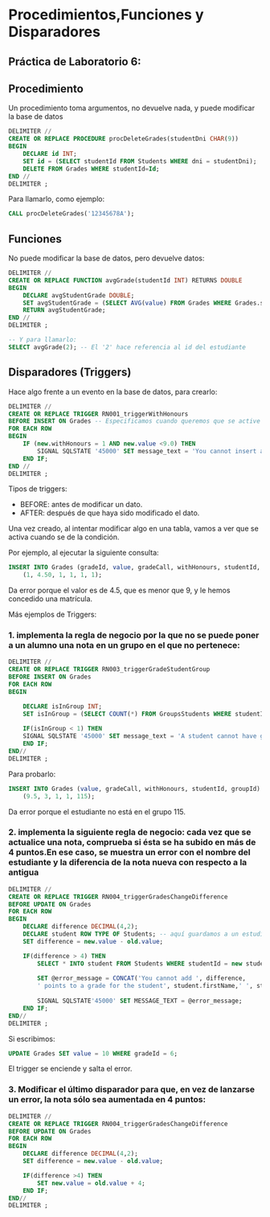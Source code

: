 # Procedimientos,Funciones y Disparadores
## Práctica de Laboratorio 6:

## Procedimiento
Un procedimiento toma argumentos, no devuelve nada, y puede modificar la base de datos
```sql
DELIMITER //
CREATE OR REPLACE PROCEDURE procDeleteGrades(studentDni CHAR(9))
BEGIN
    DECLARE id INT;
    SET id = (SELECT studentId FROM Students WHERE dni = studentDni);
    DELETE FROM Grades WHERE studentId=Id;
END //
DELIMITER ;
```

Para llamarlo, como ejemplo:
```sql
CALL procDeleteGrades('12345678A');
```

## Funciones
No puede modificar la base de datos, pero devuelve datos:
```sql 
DELIMITER //
CREATE OR REPLACE FUNCTION avgGrade(studentId INT) RETURNS DOUBLE
BEGIN
    DECLARE avgStudentGrade DOUBLE;
    SET avgStudentGrade = (SELECT AVG(value) FROM Grades WHERE Grades.studentId = studentId);
    RETURN avgStudentGrade;
END //
DELIMITER ;

-- Y para llamarlo:
SELECT avgGrade(2); -- El '2' hace referencia al id del estudiante
```

## Disparadores (Triggers)
Hace algo frente a un evento en la base de datos, para crearlo:
```sql 
DELIMITER //
CREATE OR REPLACE TRIGGER RN001_triggerWithHonours
BEFORE INSERT ON Grades -- Especificamos cuando queremos que se active el trigger   
FOR EACH ROW
BEGIN
    IF (new.withHonours = 1 AND new.value <9.0) THEN
        SIGNAL SQLSTATE '45000' SET message_text = 'You cannot insert a grade with honours whose value is less than 9';
    END IF;
END //
DELIMITER ;
```
Tipos de triggers:
- BEFORE: antes de modificar un dato.
- AFTER: después de que haya sido modificado el dato.

Una vez creado, al intentar modificar algo en una tabla, vamos a ver que se activa cuando se de la condición.

Por ejemplo, al ejecutar la siguiente consulta:
```sql
INSERT INTO Grades (gradeId, value, gradeCall, withHonours, studentId, groupId) VALUES
	(1, 4.50, 1, 1, 1, 1);
```
Da error porque el valor es de 4.5, que es menor que 9, y le hemos concedido una matrícula.

Más ejemplos de Triggers:
### 1. implementa la regla de negocio por la que no se puede poner a un alumno una nota en un grupo en el que no pertenece:
```sql
DELIMITER //
CREATE OR REPLACE TRIGGER RN003_triggerGradeStudentGroup
BEFORE INSERT ON Grades
FOR EACH ROW
BEGIN

    DECLARE isInGroup INT;
    SET isInGroup = (SELECT COUNT(*) FROM GroupsStudents WHERE studentId = new.studentId AND groupId = new.groupId);
    
    IF(isInGroup < 1) THEN
    SIGNAL SQLSTATE '45000' SET message_text = 'A student cannot have grades for groups in which they are not registered';
    END IF;
END//
DELIMITER ;
```
Para probarlo:
```sql
INSERT INTO Grades (value, gradeCall, withHonours, studentId, groupId) VALUES
	(9.5, 3, 1, 1, 115);
```
Da error porque el estudiante no está en el grupo 115.

### 2. implementa la siguiente regla de negocio: cada vez que se actualice una nota, comprueba si ésta se ha subido en más de 4 puntos.En ese caso, se muestra un error con el nombre del estudiante y la diferencia de la nota nueva con respecto a la antigua

```sql
DELIMITER //
CREATE OR REPLACE TRIGGER RN004_triggerGradesChangeDifference
BEFORE UPDATE ON Grades
FOR EACH ROW
BEGIN
    DECLARE difference DECIMAL(4,2);
    DECLARE student ROW TYPE OF Students; -- aquí guardamos a un estudiante entero, para luego poder acceder a sus campos.
    SET difference = new.value - old.value;

    IF(difference > 4) THEN
        SELECT * INTO student FROM Students WHERE studentId = new studentId; -- Usamos INTO cuando está dentro de fila
        
        SET @error_message = CONCAT('You cannot add ', difference,
        ' points to a grade for the student', student.firstName,' ', student.surname);
        
        SIGNAL SQLSTATE'45000' SET MESSAGE_TEXT = @error_message;
    END IF;
END//
DELIMITER ;
```

Si escribimos:
```sql
UPDATE Grades SET value = 10 WHERE gradeId = 6;
```
El trigger se enciende y salta el error.


### 3. Modificar el último disparador para que, en vez de lanzarse un error, la nota sólo sea aumentada en 4 puntos:
```sql
DELIMITER //
CREATE OR REPLACE TRIGGER RN004_triggerGradesChangeDifference
BEFORE UPDATE ON Grades
FOR EACH ROW
BEGIN
    DECLARE difference DECIMAL(4,2);
    SET difference = new.value - old.value;

    IF(difference >4) THEN
        SET new.value = old.value + 4;
    END IF;
END//
DELIMITER ;
```
